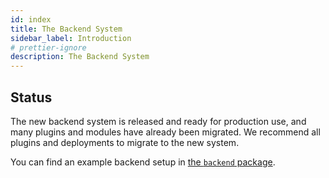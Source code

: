 ```yaml
---
id: index
title: The Backend System
sidebar_label: Introduction
# prettier-ignore
description: The Backend System
---
```


## Status

The new backend system is released and ready for production use, and many plugins and modules have already been migrated. We recommend all plugins and deployments to migrate to the new system.

You can find an example backend setup in [the `backend` package](https://github.com/backstage/backstage/tree/master/packages/backend).
